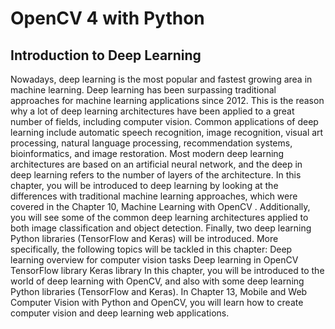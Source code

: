 # OpenCV 4 with Python
## Introduction to Deep Learning
Nowadays, deep learning is the most popular and fastest growing area in machine learning. Deep
learning has been surpassing traditional approaches for machine learning applications since
2012. This is the reason why a lot of deep learning architectures have been applied to a great number
of fields, including computer vision. Common applications of deep learning include automatic speech
recognition, image recognition, visual art processing, natural language processing, recommendation
systems, bioinformatics, and image restoration. Most modern deep learning architectures are based on
an artificial neural network, and the deep in deep learning refers to the number of layers of the
architecture.
In this chapter, you will be introduced to deep learning by looking at the differences with traditional
machine learning approaches, which were covered in the Chapter 10, Machine Learning with OpenCV
. Additionally, you will see some of the common deep learning architectures applied to both image
classification and object detection. Finally, two deep learning Python libraries (TensorFlow and
Keras) will be introduced.
More specifically, the following topics will be tackled in this chapter:
   Deep learning overview for computer vision tasks
   Deep learning in OpenCV
   TensorFlow library
   Keras library
In this chapter, you will be introduced to the world of deep learning with OpenCV, and also with
some deep learning Python libraries (TensorFlow and Keras). In Chapter 13, Mobile and Web
Computer Vision with Python and OpenCV, you will learn how to create computer vision and deep
learning web applications.
